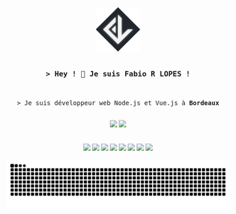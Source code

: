 <div align="center">
   <img height="100em" align="center" src="./assets/fabiodevcode_new-logo.png" />
</div>

<br>

<!-- Intro  -->
<h3 align="center">
   <samp>&gt; Hey ! 👋 Je suis <b>Fabio R LOPES !</b>
   </samp>
</h3>

<br>

<p align="center">
  <samp>&gt;
    Je suis développeur web Node.js et Vue.js à <b>Bordeaux</b>
  </samp>
</p>

<br>

<div align="center" display="inline-block">
  <img height="160em" src="https://github-readme-stats.vercel.app/api/top-langs/?username=FabioDevCode&layout=compact&langs_count=6&theme=vue-dark&border_radius=8px"/>
  <img height="160em" src="https://github-readme-stats.vercel.app/api?username=FabioDevCode&theme=vue-dark&border_radius=8px&rank_icon=github"/> 
</div>

<br>
<br>

<div align="center">
   <!-- <a href="https://github.com/FabioDevCode"> -->
      <img src="https://img.shields.io/badge/JavaScript-F7DF1E?style=for-the-badge&logo=javascript&logoColor=black"/>
      <img src="https://img.shields.io/badge/Node-43853D?style=for-the-badge&logo=node.js&logoColor=white"/>
      <img src="https://img.shields.io/badge/Express-404D59?style=for-the-badge&logo=Express&logoColor=white"/>
      <img src="https://img.shields.io/badge/Vue-35495E?style=for-the-badge&logo=vue.js&logoColor=4FC08D"/>
      <img src="https://img.shields.io/badge/jQuery-F2F2F2?style=for-the-badge&logo=jquery&logoColor=13609E"/>
      <img src="https://img.shields.io/badge/HTML-E34F26?style=for-the-badge&logo=html5&logoColor=white"/>
      <img src="https://img.shields.io/badge/CSS-1572B6?style=for-the-badge&logo=css3&logoColor=white"/>
      <img src="https://img.shields.io/badge/Sass-C6538C?style=for-the-badge&logo=sass&logoColor=white"/>
   <!-- </a> -->
</div>


<!--  
<h5>En cours d'exploration :</h5>
<div align="left">
  <img src="https://img.shields.io/badge/TypeScript-007ACC?style=for-the-badge&logo=typescript&logoColor=white"/>
</div> 

<h5>Intérêt et exploration future :</h5>
<div align="left">
  <img src="https://img.shields.io/badge/nginx-%23009639.svg?style=for-the-badge&logo=nginx&logoColor=white"/>
  <img src="https://img.shields.io/badge/Docker-086DD7?style=for-the-badge&logo=docker&logoColor=white"/>
  <img src="https://img.shields.io/badge/Nuxt.js-0C0C0D?style=for-the-badge&logo=nuxt.js&logoColor=4FC08D"/>
  <img src="https://img.shields.io/badge/python-3670A0?style=for-the-badge&logo=python&logoColor=ffdd54"/>
  <img src="https://img.shields.io/badge/Flutter-02569B?style=for-the-badge&logo=flutter&logoColor=white"/>
   <img src="https://img.shields.io/badge/C%23-5C2D91?style=for-the-badge&logo=c-sharp&logoColor=white"/>
</div> 
-->

<!--  
<br>

<img src="https://github-readme-activity-graph.vercel.app/graph?username=FabioDevCode&custom_title=Commit%20/%20Jour&theme=vue&bg_color=22272E&hide_title=true&color=ADBAC7&hide_border=true" alt="FabioDevCode Commits Stats" />
-->

<br>

<div align="center" display="inline-block">
  <picture>
    <source media="(prefers-color-scheme: dark)" srcset="https://raw.githubusercontent.com/FabioDevCode/FabioDevCode/output/github-contribution-grid-snake-dark.svg">
    <source media="(prefers-color-scheme: light)" srcset="https://raw.githubusercontent.com/FabioDevCode/FabioDevCode/output/github-contribution-grid-snake-dark.svg">
    <img alt="github contribution grid snake animation" src="https://raw.githubusercontent.com/FabioDevCode/FabioDevCode/output/github-contribution-grid-snake.svg">
  </picture>
</div>

<br>

<!--
  <img src="https://github-readme-streak-stats.herokuapp.com/?user=FabioDevCode&layout=compact&langs_count=6&theme=vue-dark&border_radius=8px" alt="Fabio Stats"/>
  <img src="https://github-readme-activity-graph.cyclic.app/graph?username=FabioDevCode&custom_title=Commit%20/%20Jour&theme=vue&bg_color=22272E&hide_title=true&color=ADBAC7&hide_border=true" />
-->
